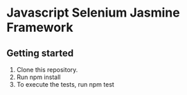 # Javascript Selenium Jasmine Framework


## Getting started
1. Clone this repository.
2. Run npm install
3. To execute the tests, run npm test
